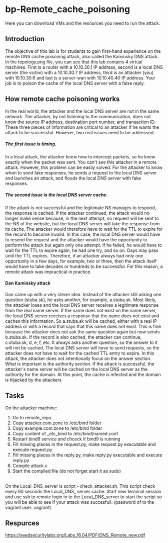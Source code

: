 # bp-Remote_cache_poisoning

Here you can download VMs and the resources you need to run the attack.

## Introduction
The objective of this lab is for students to gain first-hand experience on the remote DNS cache poisoning attack, also called the Kaminsky DNS attack. In the topology.png file, you can see that this lab contains 4 virtual machines. First is a router with a 10.10.30.1 IP address, second is a local DNS server (the victim) with a 10.10.30.7 IP address, third is an attacker (you) with 10.10.30.6 and last is a server-wan with 10.10.40.40 IP address. Your job is to poison the cache of the local DNS server with a false reply.

## How remote cache poisoning works
In the real world, the attacker and the local DNS server are not in the same network. The attacker, by not listening to the communication, does not know the source IP address, destination port number, and transaction ID. These three pieces of information are critical to an attacker if he wants the attack to be successful. However, two real issues need to be addressed. 
##### The first issue is timing.
In a local attack, the attacker knew how to intercept packets, so he knew exactly when the packet was sent. You can't see this attacker in a remote attack. However, this problem can be easily solved. For the attacker to know when to send fake responses, he sends a request to the local DNS server and launches an attack, and floods the local DNS server with fake responses. 
##### The second issue is the local DNS server cache. 
If the attack is not successful and the legitimate NS manages to respond, the response is cached. If the attacker continued, the attack would no longer make sense because, in the next attempt, no request will be sent to the NS of the website, but the local DNS server will take the response from its cache. The attacker would therefore have to wait for the TTL to expire for the record to become invalid. In this case, the local DNS server would have to resend the request and the attacker would have the opportunity to perform the attack but again only one attempt. If he failed, he would have to wait for the TTL to expire again, he had one try, and so on. Days may pass until the TTL expires. Therefore, if an attacker always had only one opportunity in a few days, for example, two or three, then the attack itself would have to take decades or hundreds to be successful. For this reason, a remote attack was impractical in practice.

#### Dan Kaminsky attack 
Dan came up with a very clever idea. Instead of the attacker still asking one question (stuba.sk), he asks another, for example, a.stuba.sk. Most likely, the attacker loses and the local DNS server receives a legitimate response from the real name server. If the name does not exist on the name server, the local DNS server receives a response that the name does not exist and caches this information. So a.stuba.sk will be cached, either with a real IP address or with a record that says that this name does not exist. This is fine because the attacker does not ask the same question again but now sends b.stuba.sk. If the record is also cached, the attacker can continue, c.stuba.sk, d, e, f, etc. It always asks another question, so the answer to it will not be cached. The local DNS server will have to send requests, so the attacker does not have to wait for the cached TTL entry to expire. In this attack, the attacker does not intentionally focus on the answer section. What is important is the authority section. If the attack is successful, the attacker's name server will be cached on the local DNS server as the authority for the domain. At this point, the cache is infected and the domain is hijacked by the attackers

## Tasks
On the attacker machine:
1. Go to remote_repo
2. Copy attacker.com.zone to /etc/bind folder
3. Copy example.com.zone to /etc/bind folder
4. Copy content of _etc_bind to /etc/bind/named.conf
5. Restart bind9 service and chceck if bind9 is running
6. Fill missing places in the request.py, make request.py executable and execute request.py
7. Fill missing places in the reply.py, make reply.py executable and execute reply.py
8. Compile attack.c
9. Start the compiled file (do not forget start it as sudo)
<br />
On the Local_DNS_server is script - check_attacker.sh. This script check every 60 seconds the Local_DNS_ server cache. Start new terminal session and use ssh to remote login in to the Local_DNS_server to start the script so you will be able to see if your attack was succesfull. (password of to the vagrant user: vagrant)

## Respurces
https://seedsecuritylabs.org/Labs_16.04/PDF/DNS_Remote_new.pdf
